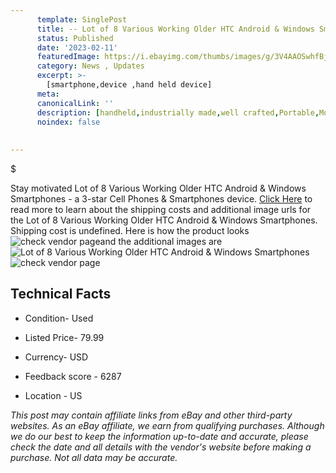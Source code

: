 ```yaml
---
      template: SinglePost
      title: -- Lot of 8 Various Working Older HTC Android & Windows Smartphones
      status: Published
      date: '2023-02-11'
      featuredImage: https://i.ebayimg.com/thumbs/images/g/3V4AAOSwhfBj2qf3/s-l225.jpg
      category: News , Updates
      excerpt: >-
        [smartphone,device ,hand held device]
      meta:
      canonicalLink: ''
      description: [handheld,industrially made,well crafted,Portable,Mobile,Compact,Convenient,Lightweight,Maneuverable,Man-portable,Miniature,Carriable,Hand-held,Light,Holdable,Transportable,Mobile device,Pocket-sized,On-the-go,Wireless,Cordless,Compact size,Convenient size, smartphone,device ,hand held device]
      noindex: false
      
        
---
```

$

Stay motivated Lot of 8 Various Working Older HTC Android & Windows Smartphones - a 3-star Cell Phones & Smartphones device. [Click Here](https://www.ebay.com/itm/234881793238?hash=item36b00bbcd6%3Ag%3A3V4AAOSwhfBj2qf3&mkevt=1&mkcid=1&mkrid=711-53200-19255-0&campid=%253CePNCampaignId%253E&customid=%253CreferenceId%253E&toolid=10049) to read more to learn about the shipping costs and additional image urls for the Lot of 8 Various Working Older HTC Android & Windows Smartphones. Shipping cost is undefined. Here is how the product looks ![check vendor page](https://i.ebayimg.com/thumbs/images/g/3V4AAOSwhfBj2qf3/s-l225.jpg)and the additional images are![Lot of 8 Various Working Older HTC Android & Windows Smartphones](https://i.ebayimg.com/images/g/3V4AAOSwhfBj2qf3/s-l1600.jpg)![check vendor page](https://origin-galleryplus.ebayimg.com/ws/web/234881793238_2_0_1/225x225.jpg,https://origin-galleryplus.ebayimg.com/ws/web/234881793238_3_0_1/225x225.jpg,https://origin-galleryplus.ebayimg.com/ws/web/234881793238_4_0_1/225x225.jpg,https://origin-galleryplus.ebayimg.com/ws/web/234881793238_5_0_1/225x225.jpg,https://origin-galleryplus.ebayimg.com/ws/web/234881793238_6_0_1/225x225.jpg,https://origin-galleryplus.ebayimg.com/ws/web/234881793238_7_0_1/225x225.jpg)



 ## Technical Facts 



     
      

 - Condition- Used 


      

 - Listed Price- 79.99 


      

 - Currency- USD 


      

 - Feedback score - 6287 


      

 - Location - US 


      
      

 *_This post may contain affiliate links from eBay and other third-party websites. As an eBay affiliate, we earn from qualifying purchases. Although we do our best to keep the information up-to-date and accurate, please check the date and all details with the vendor's website before making a purchase. Not all data may be accurate._*






